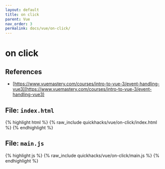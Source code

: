 ```yaml
---
layout: default
title: on click
parent: Vue
nav_order: 3
permalink: docs/vue/on-click/
---
```


# on click

## References

- [https://www.vuemastery.com/courses/intro-to-vue-3/event-handling-vue3](https://www.vuemastery.com/courses/intro-to-vue-3/event-handling-vue3)

## File: `index.html`

{% highlight html %}
{% raw_include quickhacks/vue/on-click/index.html %}
{% endhighlight %}

## File: `main.js`

{% highlight js %}
{% raw_include quickhacks/vue/on-click/main.js %}
{% endhighlight %}
